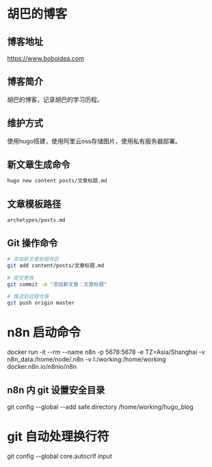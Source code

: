 # 胡巴的博客

## 博客地址

https://www.boboidea.com

## 博客简介

胡巴的博客，记录胡巴的学习历程。

## 维护方式

使用hugo搭建，使用阿里云oss存储图片，使用私有服务器部署。

## 新文章生成命令

```bash
hugo new content posts/文章标题.md
```

## 文章模板路径

```
archetypes/posts.md
```

## Git 操作命令

```bash
# 添加新文章到暂存区
git add content/posts/文章标题.md

# 提交更改
git commit -m "添加新文章：文章标题"

# 推送到远程仓库
git push origin master
```

# n8n 启动命令

docker run -it --rm --name n8n -p 5678:5678 -e TZ=Asia/Shanghai -v n8n_data:/home/node/.n8n -v I:/working:/home/working docker.n8n.io/n8nio/n8n

## n8n 内 git 设置安全目录
git config --global --add safe.directory /home/working/hugo_blog

# git 自动处理换行符

git config --global core.autocrlf input